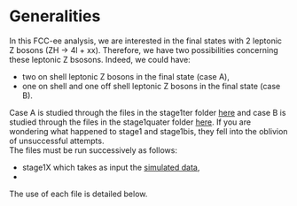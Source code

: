 # Generalities
In this FCC-ee analysis, we are interested in the final states with 2 leptonic Z bosons (ZH &rarr; 4l + xx). Therefore, we have two possibilities concerning these leptonic Z bsosons. Indeed, we could have:
- two on shell leptonic Z bosons in the final state (case A), 
- one on shell and one off shell leptonic Z bosons in the final state (case B).

Case A is studied through the files in the stage1ter folder [here](https://github.com/hindtaibi/FCCAnalyses_Hind/tree/main/stage1ter) and case B is studied through the files in the stage1quater folder [here](https://github.com/hindtaibi/FCCAnalyses_Hind/tree/main/stage1quater). If you are wondering what happened to stage1 and stage1bis, they fell into the oblivion of unsuccessful attempts.  
The files must be run successively as follows:
- stage1X which takes as input the [simulated data](https://fcc-physics-events.web.cern.ch/FCCee/delphes/winter2023/idea/),
- 
The use of each file is detailed below.




